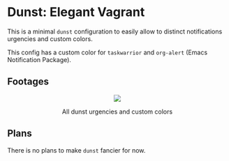 # Dunst: Elegant Vagrant

This is a minimal `dunst` configuration to easily allow to distinct notifications urgencies and custom colors.

This config has a custom color for `taskwarrior` and `org-alert` (Emacs Notification Package).

## Footages

<div align="center">
  <img src="https://git.disroot.org/anstrinn/images/raw/branch/main/elegantvagrant/2025-04-21-dunst.webp">
  <p>All dunst urgencies and custom colors</p>
</div>

## Plans

There is no plans to make `dunst` fancier for now.
